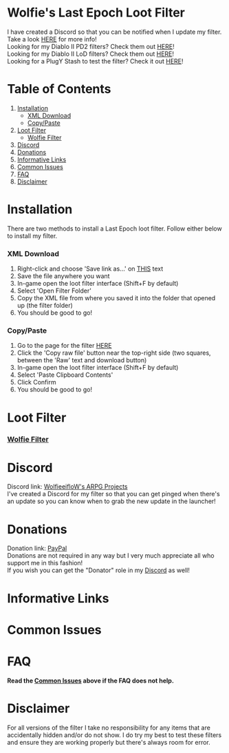 # Wolfie's Last Epoch Loot Filter

I have created a Discord so that you can be notified when I update my filter. Take a look [HERE](https://github.com/WolfieeifloW/lefilter#discord) for more info!  
Looking for my Diablo II PD2 filters? Check them out [HERE](https://github.com/WolfieeifloW/pd2filter)!  
Looking for my Diablo II LoD filters? Check them out [HERE](https://github.com/WolfieeifloW/lodfilter)!  
Looking for a PlugY Stash to test the filter? Check it out [HERE](https://github.com/WolfieeifloW/LoD-PlugY-Stash)!

# Table of Contents
1. [Installation](https://github.com/WolfieeifloW/lefilter#installation)
   * [XML Download](https://github.com/WolfieeifloW/lefilter#xml-download)
   * [Copy/Paste](https://github.com/WolfieeifloW/lefilter#copypaste)
3. [Loot Filter](https://github.com/WolfieeifloW/lefilter#loot-filter)
   * [Wolfie Filter](https://github.com/WolfieeifloW/lefilter#wolfie-filter)
4. [Discord](https://github.com/WolfieeifloW/lefilter#discord)
5. [Donations](https://github.com/WolfieeifloW/lefilter#donations)
6. [Informative Links](https://github.com/WolfieeifloW/lefilter#informative-links)
7. [Common Issues](https://github.com/WolfieeifloW/lefilter#common-issues)
8. [FAQ](https://github.com/WolfieeifloW/lefilter#faq)
9. [Disclaimer](https://github.com/WolfieeifloW/lefilter#disclaimer)

# Installation
There are two methods to install a Last Epoch loot filter. Follow either below to install my filter.

### XML Download
1. Right-click and choose 'Save link as...' on [THIS](https://github.com/WolfieeifloW/lefilter/blob/main/Wolfie%20Filter.xml) text
2. Save the file anywhere you want
3. In-game open the loot filter interface (Shift+F by default)
4. Select 'Open Filter Folder'
5. Copy the XML file from where you saved it into the folder that opened up (the filter folder)
6. You should be good to go!

### Copy/Paste
1. Go to the page for the filter [HERE](https://github.com/WolfieeifloW/lefilter/blob/main/Wolfie%20Filter.xml)
2. Click the 'Copy raw file' button near the top-right side (two squares, between the 'Raw' text and download button)
3. In-game open the loot filter interface (Shift+F by default)
4. Select 'Paste Clipboard Contents'
5. Click Confirm
6. You should be good to go!

# Loot Filter
### [Wolfie Filter](https://github.com/WolfieeifloW/lefilter/blob/main/Wolfie%20Filter.xml)  

# Discord
Discord link: [WolfieeifloW's ARPG Projects](https://discord.gg/6bM8AtYGAq)  
I've created a Discord for my filter so that you can get pinged when there's an update so you can know when to grab the new update in the launcher!

# Donations
Donation link: [PayPal](https://paypal.me/wolfieeiflow?country.x=CA&locale.x=en_US)  
Donations are not required in any way but I very much appreciate all who support me in this fashion!  
If you wish you can get the "Donator" role in my [Discord](https://github.com/WolfieeifloW/lodfilter#discord) as well!

# Informative Links


# Common Issues


# FAQ
**Read the [Common Issues](https://github.com/WolfieeifloW/lefilter#common-issues) above if the FAQ does not help.**


# Disclaimer
For all versions of the filter I take no responsibility for any items that are accidentally hidden and/or do not show. I do try my best to test these filters and ensure they are working properly but there's always room for error.
